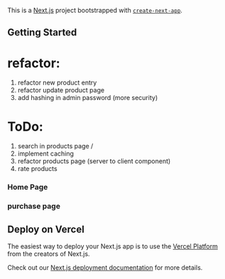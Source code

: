 This is a [Next.js](https://nextjs.org/) project bootstrapped with [`create-next-app`](https://github.com/vercel/next.js/tree/canary/packages/create-next-app).

## Getting Started

# refactor:

1. refactor new product entry
2. refactor update product page
3. add hashing in admin password (more security)

# ToDo:

1. search in products page /
2. implement caching
3. refactor products page (server to client component)
4. rate products

### Home Page

### purchase page

## Deploy on Vercel

The easiest way to deploy your Next.js app is to use the [Vercel Platform](https://vercel.com/new?utm_medium=default-template&filter=next.js&utm_source=create-next-app&utm_campaign=create-next-app-readme) from the creators of Next.js.

Check out our [Next.js deployment documentation](https://nextjs.org/docs/deployment) for more details.
